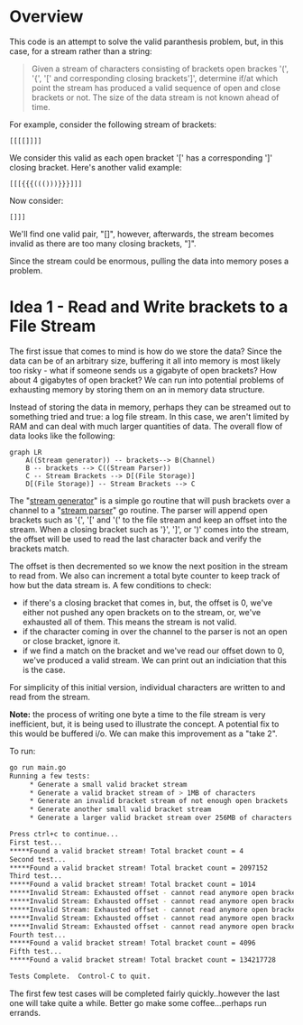 # Overview
This code is an attempt to solve the valid paranthesis problem, but, in this case, for a stream rather than a string:

> Given a stream of characters consisting of brackets open brackes '(', '{', '[' and corresponding closing brackets']', determine if/at which point the stream has produced a valid sequence of open and close brackets or not. The size of the data stream is not known ahead of time.

For example, consider the following stream of brackets:

```
[[[[]]]]
```
We consider this valid as each open bracket '[' has a corresponding ']' closing bracket. Here's another valid example:

```
[[[{{{((()))}}}]]]
```

Now consider:

```
[]]]
```

We'll find one valid pair, "[]", however, afterwards, the stream becomes invalid as there are too many closing brackets, "]".

Since the stream could be enormous, pulling the data into memory poses a problem.

# Idea 1 - Read and Write brackets to a File Stream
The first issue that comes to mind is how do we store the data? Since the data can be of an arbitrary size, buffering it all into memory is most likely too risky - what if someone sends us a gigabyte of open brackets? How about 4 gigabytes of open bracket? We can run into potential problems of exhausting memory by storing them on an in memory data structure.

Instead of storing the data in memory, perhaps they can be streamed out to something tried and true: a log file stream. In this case, we aren't limited by RAM and can deal with much larger quantities of data. The overall flow of data looks like the following:

```mermaid
graph LR
    A((Stream generator)) -- brackets--> B(Channel)
    B -- brackets --> C((Stream Parser))
    C -- Stream Brackets --> D[(File Storage)]
    D[(File Storage)] -- Stream Brackets --> C
```

The "[stream generator](https://github.com/philip-3000/valid-bracket-stream-processor/blob/e8bb3b5a1fdb5033f06ad507b8696ba405c48d46/main.go#L167)" is a simple go routine that will push brackets over a channel to a "[stream parser](https://github.com/philip-3000/valid-bracket-stream-processor/blob/e8bb3b5a1fdb5033f06ad507b8696ba405c48d46/main.go#L83)" go routine. The parser will append open brackets such as '{', '[' and '(' to the file stream and keep an offset into the stream.  When a closing bracket such as '}', ']', or ')' comes into the stream, the offset will be used to read the last character back and verify the brackets match. 

The offset is then decremented so we know the next position in the stream to read from. We also can increment a total byte counter to keep track of how but the data stream is.  A few conditions to check:

 * if there's a closing bracket that comes in, but, the offset is 0, we've either not pushed any open brackets on to the stream, or, we've exhausted all of them. This means the stream is not valid.
 * if the character coming in over the channel to the parser is not an open or close bracket, ignore it.
 * if we find a match on the bracket and we've read our offset down to 0, we've produced a valid stream. We can print out an indiciation that this is the case.

 For simplicity of this initial version, individual characters are written to and read from the stream. 

**Note:** the process of writing one byte a time to the file stream is very inefficient, but, it is being used to illustrate the concept. A potential fix to this would be buffered i/o. We can make this improvement as a "take 2".

To run: 

```bash
go run main.go
Running a few tests:
	 * Generate a small valid bracket stream
	 * Generate a valid bracket stream of > 1MB of characters
	 * Generate an invalid bracket stream of not enough open brackets
	 * Generate another small valid bracket stream
	 * Generate a larger valid bracket stream over 256MB of characters

Press ctrl+c to continue...
First test...
*****Found a valid bracket stream! Total bracket count = 4
Second test...
*****Found a valid bracket stream! Total bracket count = 2097152
Third test...
*****Found a valid bracket stream! Total bracket count = 1014
*****Invalid Stream: Exhausted offset - cannot read anymore open brackets from stream.
*****Invalid Stream: Exhausted offset - cannot read anymore open brackets from stream.
*****Invalid Stream: Exhausted offset - cannot read anymore open brackets from stream.
*****Invalid Stream: Exhausted offset - cannot read anymore open brackets from stream.
*****Invalid Stream: Exhausted offset - cannot read anymore open brackets from stream.
Fourth test...
*****Found a valid bracket stream! Total bracket count = 4096
Fifth test...
*****Found a valid bracket stream! Total bracket count = 134217728

Tests Complete.  Control-C to quit.
```

The first few test cases will be completed fairly quickly..however the last one will take quite a while. Better go make some coffee...perhaps run errands.

